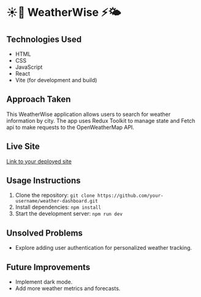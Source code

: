 #  ☀️💨 WeatherWise ⚡️🌤️

## Technologies Used
- HTML
- CSS
- JavaScript
- React
- Vite (for development and build)

## Approach Taken
This WeatherWise application allows users to search for weather information by city. The app uses Redux Toolkit to manage state and Fetch api to make requests to the OpenWeatherMap API.

## Live Site
[Link to your deployed site](https://your-deployed-site-url)

## Usage Instructions
1. Clone the repository: `git clone https://github.com/your-username/weather-dashboard.git`
2. Install dependencies: `npm install`
3. Start the development server: `npm run dev`

## Unsolved Problems
- Explore adding user authentication for personalized weather tracking.

## Future Improvements
- Implement dark mode.
- Add more weather metrics and forecasts.
